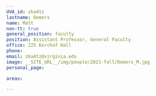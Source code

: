 ```yaml
---
UVA_id: zka4tz
lastname: Demers
name: Matt
non-tt: true
general_position: faculty
position: Assistant Professor, General Faculty
office: 225 Kerchof Hall
phone: 
email: zka4tz@virginia.edu
image: __SITE_URL__/img/people/2021-fall/Demers_M.jpg 
personal_page: 

areas:

---
```

